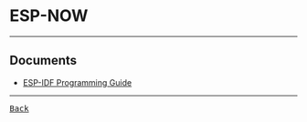 # ESP-NOW

---

## Documents

- [ESP-IDF Programming Guide](https://docs.espressif.com/projects/esp-idf/en/stable/esp32/api-reference/network/esp_now.html)

---

[<kbd> Back </kbd>](./readme.md)
